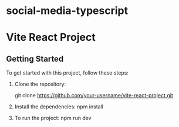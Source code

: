 # social-media-typescript

# Vite React Project

## Getting Started

To get started with this project, follow these steps:

1. Clone the repository:

   git clone https://github.com/your-username/vite-react-project.git 
   
2. Install the dependencies:
  npm install

3. To run the project:
   npm run dev
   
